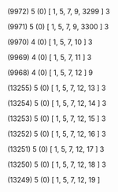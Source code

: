 (9972) 5 (0) [ 1, 5, 7, 9, 3299 ] 3 


(9971) 5 (0) [ 1, 5, 7, 9, 3300 ] 3 


(9970) 4 (0) [ 1, 5, 7, 10 ] 3 


(9969) 4 (0) [ 1, 5, 7, 11 ] 3 


(9968) 4 (0) [ 1, 5, 7, 12 ] 9 


(13255) 5 (0) [ 1, 5, 7, 12, 13 ] 3 


(13254) 5 (0) [ 1, 5, 7, 12, 14 ] 3 


(13253) 5 (0) [ 1, 5, 7, 12, 15 ] 3 


(13252) 5 (0) [ 1, 5, 7, 12, 16 ] 3 


(13251) 5 (0) [ 1, 5, 7, 12, 17 ] 3 


(13250) 5 (0) [ 1, 5, 7, 12, 18 ] 3 


(13249) 5 (0) [ 1, 5, 7, 12, 19 ]  

